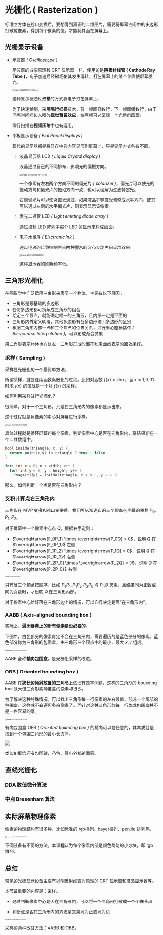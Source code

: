 # 光栅化 ( Rasterization )

标准立方体在视口变换后，要想得到真正的二维图片，需要将屏幕空间中的多边形打散成像素，得到每个像素的值，才能将其画在屏幕上。

## 光栅显示设备

* 示波器 *( Oscilloscope )*

  示波器的成像原理和 CRT 显示器一样，使用的是**阴极射线管 ( Cathode Ray Tube )**，电子加速后经磁场使其发生偏转，打在屏幕上的某个位置使屏幕发光。

  <img class="img-mid" src="http://rt9iekfji.hn-bkt.clouddn.com/e6c9d24egy1h3ky9uwhvpj212a0l0acs.jpg" alt="image-20220625232320244" style="zoom:40%;" />

  这种显示器通过**扫描**的方式将电子打在屏幕上。

  为了快速绘制，采用**隔行扫描**技术，前一帧画奇数行，下一帧画偶数行，由于间隔时间短和人眼的**视觉暂留效应**，每两帧可以呈现一个完整的画面。

  隔行扫描在**视频压缩**中也有运用。

* 平板显示设备 *( Flat Panel Displays )*

  现代的显示器都是将显存中的内容显示到屏幕上，只是显示方式各有不同。

  * 液晶显示器 LCD *( Liquid Crystal display )*

    液晶通过自己的不同排布，影响光的偏振方向。

    <img class="img-mid" src="http://rt9iekfji.hn-bkt.clouddn.com/e6c9d24egy1h3lia1u2q6j20oe0piwhh.jpg" alt="image-20220626115441442" style="zoom:45%;" />

    一个像素有左右两个方向不同的偏光片 *( polarizer )*，偏光片可以使光的振动方向和偏光片的振动方向一致，也可以理解为过滤特定光。

    右侧偏光片可以使竖直光通过，如果液晶将竖直光调整成水平方向，使其可以通过左侧的水平偏光片，则表示显示该像素。

  * 发光二极管 LED *( Light emitting diode array )*

    通过控制 LED 阵列中每个 LED 的显示来构成画面。

  * 电子水墨屏 *( Electronic Ink )*

    通过电极的正负控制黑白两种墨水的分布实现黑白显示效果。

    <img class="img-mid" src="http://rt9iekfji.hn-bkt.clouddn.com/e6c9d24egy1h3lj2b8yypj20q80caaay.jpg" alt="image-20220626122141601" style="zoom:40%;" />

    这种显示器的刷新频率低。

## 三角形光栅化

在图形学中广泛运用三角形来表示一个物体，主要有以下原因：

* 三角形是最基础的多边形
* 任何多边形都可拆解成三角形的组合
* 给定三个顶点，就能确定唯一的三角形，且内部一定是平面的
* 三角形内外定义明确，其他多边形有凸多边形和凹多边形的区别
* 根据三角形内部一点和三个顶点的位置关系，进行重心座标插值 *( Barycentric Interpolation )*，可以形成渐变效果

用三角形表示物体也有缺点：三角形形成的面不如用曲线表示的面效果好。

### 采样 ( Sampling )

采样是光栅化的一个最简单方法。

所谓采样，就是连续函数离散化的过程。比如对函数 $f(x)=sinx$，当 $x=1,3,11\dots$ 时求 $f(x)$ 的值就是一个对 $f(x)$ 的采样。

如何利用采样进行光栅化？

很简单，对于一个三角形，凡是在三角形内的像素都显示出来。

这个过程就是用像素的中心对屏幕进行采样。

<img class="img-mid" src="http://rt9iekfji.hn-bkt.clouddn.com/e6c9d24egy1h3ky9vpwn1j20lw0jugn8.jpg" alt="image-20220625232513208" style="zoom: 35%;" />

具体过程就是循环屏幕的每个像素，判断像素中心是否在三角形内，将结果存在一个二维数组中。

```c
bool inside(triangle, x, y) {
  return point(x,y) in triangle ? true : false
}

for( int x = 0; x < width; x++ )
  for( int y = 0; y < height; y++ )
    image[x][y] = inside(triangle, x + 0.5, y + 0.5)
```

那么，如何判断一个点是否在三角形内？

### 叉积计算点在三角形内

三角形在 MVP 变换和视口变换后，我们可以知道它的三个顶点在屏幕的坐标 $P_0,P_1,P_2$。

对于屏幕中一个像素中心点 $Q$，根据右手定则：

* $\overrightarrow{P_0P_1} \times \overrightarrow{P_0Q} > 0$，说明 $Q$ 在 $\overrightarrow{P_0P_1}$ 左侧
* $\overrightarrow{P_1P_2} \times \overrightarrow{P_1Q} > 0$，说明 $Q$ 在 $\overrightarrow{P_1P_2}$ 左侧
* $\overrightarrow{P_2P_0} \times \overrightarrow{P_2Q} < 0$，说明 $Q$ 在 $\overrightarrow{P_2P_0}$ 右侧

<img class="img-mid" src="http://rt9iekfji.hn-bkt.clouddn.com/e6c9d24egy1h3ky9w1zocj210y0ms0tg.jpg" alt="image-20220626001402001" style="zoom: 25%;" />

只有当三个顶点按顺序，比如 $P_0P_1,P_1P_2,P_2P_0$ 与 $P_nQ$ 叉乘，且结果同为正数或同为负数时，才说明 $Q$ 在三角形内部。

对于像素中心恰好落在三角形边上的情况，可以自行决定是否“在三角形内”。

### AABB ( Axis-aligned bounding box )

实际上，**遍历屏幕上的所有像素是没必要的**。

下图中，白色部分的像素肯定不会在三角形内，需要遍历的是蓝色部分的像素。蓝色部分称为三角形的包围盒，由三角形三个顶点中的最小、最大 $x,y$ 组成。

<img class="img-mid" src="http://rt9iekfji.hn-bkt.clouddn.com/e6c9d24egy1h3ky9s464mj20n40kuwgi.jpg" alt="image-20220626001519370" style="zoom:35%;" />

AABB 全称**轴向包围盒**，是光栅化采样的改进。

### OBB ( Oriented bounding box )

AABB 在**狭长的倾斜放置的三角形**上依旧有效率问题，这样的三角形的 bounding box 很大但三角形实际覆盖的像素却很少。

为了解决这种特殊情况，可以找出三角形每一行像素的左右最值，形成一个局部的包围盒，这样就不会遍历多余像素了。而针对这种三角形的每一行生成包围盒并不是一件容易的事。

<img class="img-mid" src="http://rt9iekfji.hn-bkt.clouddn.com/e6c9d24egy1h3ky9t3k7gj20my0keabt.jpg" alt="image-20220626001637276" style="zoom:35%;" />

有向包围盒 OBB *( Oriented bounding box )* 的轴向可以是任意的，其本质就是找到一个包围三角形的最小长方体。

<img class="img-mid" src="http://rt9iekfji.hn-bkt.clouddn.com/e6c9d24egy1h3m3t4678oj207905ft8p.jpg" />

类似的概念还有包围球、凸包、最小外接轮廓等。

## 直线光栅化

### DDA 数值微分算法

### 中点 Bresenham 算法

## 实际屏幕物理像素

像素的物理结构有很多种，比如标准的 rgb排列、bayer排列、pentile 排列等。

<img class="img-mid" src="http://rt9iekfji.hn-bkt.clouddn.com/e6c9d24egy1h3m3sr6rctj21460nojx9.jpg" alt="image-20220627001312883" style="zoom:35%;" />

不同设备有不同的方法，本课程认为每个像素内部是颜色均匀的小方块，即 rgb 排列。

## 总结

常见的光栅显示设备主要有以阴极射线管为原理的 CRT 显示器和液晶显示器等。

本节最重要的内容是：采样。

* 通过判断像素中心是否在三角形内，可以将一个三角形打散成一个个像素点

* 判断点是否在三角形内的方法是叉乘同为正或同为负

<img class="img-mid" src="http://rt9iekfji.hn-bkt.clouddn.com/e6c9d24egy1h3ky9u420kj20ky0j274v.jpg" alt="image-20220626001736439" style="zoom: 33%;" />

采样的两种改进方法：AABB 和 OBB。
